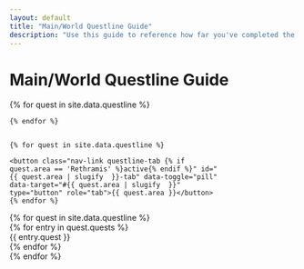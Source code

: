 ```yaml
---
layout: default
title: "Main/World Questline Guide"
description: "Use this guide to reference how far you've completed the various World questlines on Lost Ark."
---
```



<h1>Main/World Questline Guide</h1>
<div class="d-flex align-items-start">
  <div class="nav flex-column nav-pills col-4" id="Main-Quest-Pill" style="max-width:370px" role="tablist" aria-orientation="vertical">
    {% for quest in site.data.questline %}
    
<div id="carousel-{{ quest.area | slugify  }}" class="carousel slide" data-interval="false" style="display:none;max-width:370px" data-ride="carousel">
  <div class="carousel-inner">
    {% for img in quest.images %}
    <div class="carousel-item {% if img.first == true %}active{% endif %}">
      <img class="d-block w-100" src="/assets/img/main-quest/{{ img.image }}">
    </div>
    {% endfor %}
  </div>
  <a class="carousel-control-prev" href="#carousel-{{ quest.area | slugify  }}" role="button" data-slide="prev">
    <span class="carousel-control-prev-icon" aria-hidden="true"></span>
    <span class="sr-only">Previous</span>
  </a>
  <a class="carousel-control-next" href="#carousel-{{ quest.area | slugify  }}" role="button" data-slide="next">
    <span class="carousel-control-next-icon" aria-hidden="true"></span>
    <span class="sr-only">Next</span>
  </a>
</div>    
    
    {% endfor %}


    {% for quest in site.data.questline %}

    <button class="nav-link questline-tab {% if quest.area == 'Rethramis' %}active{% endif %}" id="{{ quest.area | slugify  }}-tab" data-toggle="pill" data-target="#{{ quest.area | slugify  }}" type="button" role="tab">{{ quest.area }}</button>
    {% endfor %}
  </div>
  <div class="tab-content">
    {% for quest in site.data.questline %}
    <div id="{{ quest.area | slugify }}" class="tab-pane fade {% if quest.area == 'Rethramis' %}show active{% endif %} {{ quest.area | slugify }}" role="tabpanel">
    <div class="outer">
      <div class="progress-steps">
      <div class="right">
      {% for entry in quest.quests %}
          <div {% if entry.last == true %}class="done"{% endif %} {% if entry.first == true %}class="current"{% endif %}>{{ entry.quest }}</div>
      {% endfor %}
      </div>
    </div>  
    </div>  
    </div>
    {% endfor %}    
  </div>
</div>

<script>
jQuery(document).ready(function($){
  $('#carousel-rethramis').show();
{% for quest in site.data.questline %}
  $('#{{ quest.area | slugify  }}-tab').click(function(){
    $('.carousel').hide();
    $('#carousel-{{ quest.area | slugify  }}').show();
  });
{% endfor %}
});

$('.progress-steps').each((_, progress) => { const steps = $('> div.right > div', progress); steps.each((i, el) => $(el).mouseenter(e => onHover(el))); const onHover = (el) => { steps.removeClass(['current', 'prev']); el.classList.add('current'); $(el).prevAll().slice(1).addClass('prev'); }; })
</script>
